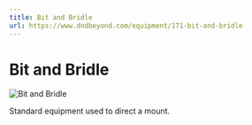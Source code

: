 ```yaml
---
title: Bit and Bridle
url: https://www.dndbeyond.com/equipment/171-bit-and-bridle
---
```


# Bit and Bridle

![Bit and Bridle](bit-and-bridle.png)

Standard equipment used to direct a mount.